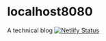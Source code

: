 # localhost8080
A technical blog
[![Netlify Status](https://api.netlify.com/api/v1/badges/d6b902cf-3d6b-4de8-af48-326fde396dde/deploy-status)](https://app.netlify.com/sites/localhost-8080/deploys)